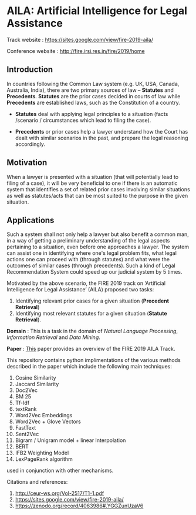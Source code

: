 # AILA: Artificial Intelligence for Legal Assistance

Track website : https://sites.google.com/view/fire-2019-aila/

Conference website : http://fire.irsi.res.in/fire/2019/home

## Introduction

In countries following the Common Law system (e.g. UK, USA, Canada, Australia, India), there are two primary sources of law – **Statutes** and **Precedents**. **Statutes** are the prior cases decided in courts of law while **Precedents** are established laws, such as the Constitution of a country.

- **Statutes** deal with applying legal principles to a situation (facts /scenario / circumstances which lead to filing the case).

- **Precedents** or prior cases help a lawyer understand how the Court has dealt with similar scenarios in the past, and prepare the legal reasoning accordingly.

## Motivation

When a lawyer is presented with a situation (that will potentially lead to filing
of a case), it will be very beneficial to one if there is an automatic system
that identifies a set of related prior cases involving similar situations as well
as statutes/acts that can be most suited to the purpose in the given situation.

## Applications

Such a system shall not only help a lawyer but also benefit a common man,
in a way of getting a preliminary understanding of the legal aspects pertaining
to a situation, even before one approaches a lawyer. The system can assist
one in identifying where one's legal problem fits, what legal actions one
can proceed with (through statutes) and what were the outcomes of similar cases
(through precedents). Such a kind of Legal Recommendation System could speed up our judicial system by 5 times.

Motivated by the above scenario, the FIRE 2019 track on ‘Artificial Intelligence for Legal Assistance’ (AILA) proposed two tasks: 
1. Identifying relevant prior cases for a given situation (**Precedent Retrieval**) 
2. Identifying most relevant statutes for a given situation (**Statute Retrieval**). 

**Domain** : This is a task in the domain of *Natural Language Processing*, *Information Retrieval* and *Data Mining*. 

**Paper** : [This](http://ceur-ws.org/Vol-2517/T1-1.pdf) paper provides an overview of the FIRE 2019 AILA Track.

This repository contains python implimentations of the various methods described in the paper which include the following main techniques:

1. Cosine Similarity
2. Jaccard Similarity
3. Doc2Vec
4. BM 25
5. Tf-Idf
6. textRank
7. Word2Vec Embeddings
8. Word2Vec + Glove Vectors
9. FastText
10. Sent2Vec
11. Bigram / Unigram model + linear Interpolation
12. BERT
13. IFB2 Weighting Model
14. LexPageRank algorithm

used in conjunction with other mechanisms.

Citations and references: 
1. http://ceur-ws.org/Vol-2517/T1-1.pdf
2. https://sites.google.com/view/fire-2019-aila/
3. https://zenodo.org/record/4063986#.YGGZunUzaV6

